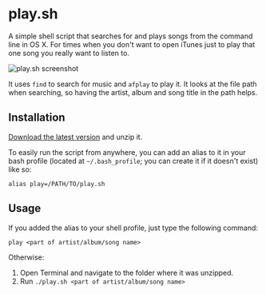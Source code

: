 # play.sh

A simple shell script that searches for and plays songs from the command line in OS X. For times when you don't want to open iTunes just to play that one song you really want to listen to.

![play.sh screenshot](https://lh5.googleusercontent.com/-fb0pTE8158A/UV227blOWwI/AAAAAAAAAh0/YAL6yT6_aZM/s873/play.sh.png)

It uses `find` to search for music and `afplay` to play it. It looks at the file path when searching, so having the artist, album and song title in the path helps.

## Installation

[Download the latest version][latest] and unzip it.

To easily run the script from anywhere, you can add an alias to it in your bash profile (located at `~/.bash_profile`; you can create it if it doesn't exist) like so:

    alias play=/PATH/TO/play.sh

## Usage

If you added the alias to your shell profile, just type the following command:

    play <part of artist/album/song name>
    
Otherwise:

1. Open Terminal and navigate to the folder where it was unzipped.
2. Run `./play.sh <part of artist/album/song name>`

[latest]: https://github.com/spinningarrow/play.sh/zipball/master